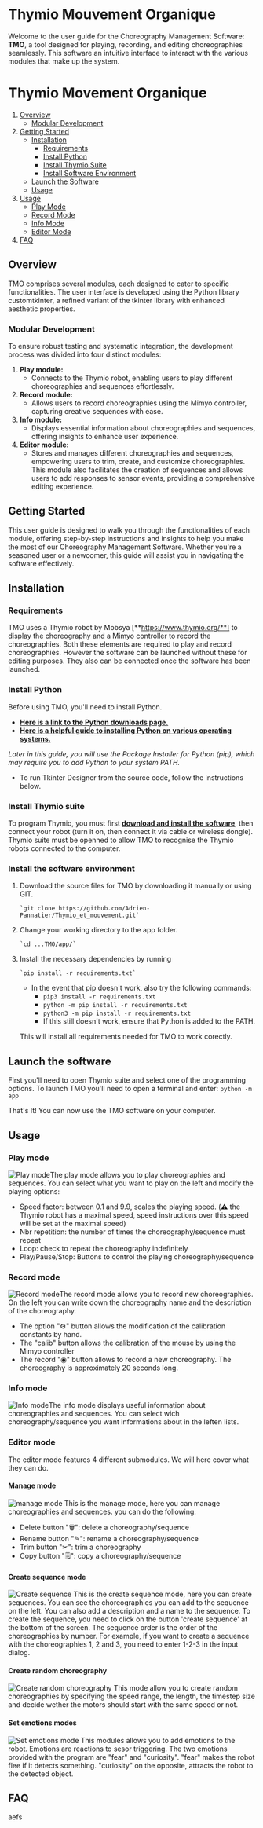 ﻿# Thymio Mouvement Organique

Welcome to the user guide for the Choreography Management Software: **TMO**, a tool designed for playing, recording, and editing choreographies seamlessly. This software an intuitive interface to interact with the various modules that make up the system.

# Thymio Movement Organique

1. [Overview](#overview)
   - [Modular Development](#modular-development)
2. [Getting Started](#getting-started)
   - [Installation](#installation)
     - [Requirements](#requirements)
     - [Install Python](#install-python)
     - [Install Thymio Suite](#install-thymio-suite)
     - [Install Software Environment](#install-the-software-environment)
   - [Launch the Software](#launch-the-software)
   - [Usage](#usage)
3. [Usage](#usage)
   - [Play Mode](#play-mode)
   - [Record Mode](#record-mode)
   - [Info Mode](#info-mode)
   - [Editor Mode](#editor-mode)
4. [FAQ](#faq)

## Overview

TMO comprises several modules, each designed to cater to specific functionalities. The user interface is developed using the Python library customtkinter, a refined variant of the tkinter library with enhanced aesthetic properties.

### Modular Development

To ensure robust testing and systematic integration, the development process was divided into four distinct modules:

1.  **Play module:**
    -   Connects to the Thymio robot, enabling users to play different choreographies and sequences effortlessly.
2.  **Record module:**
    -   Allows users to record choreographies using the Mimyo controller, capturing creative sequences with ease.
4.  **Info module:**
    -   Displays essential information about choreographies and sequences, offering insights to enhance user experience.
5.  **Editor module:**
    -   Stores and manages different choreographies and sequences, empowering users to trim, create, and customize choreographies. This module also facilitates the creation of sequences and allows users to add responses to sensor events, providing a comprehensive editing experience.

## Getting Started

This user guide is designed to walk you through the functionalities of each module, offering step-by-step instructions and insights to help you make the most of our Choreography Management Software. Whether you're a seasoned user or a newcomer, this guide will assist you in navigating the software effectively.
## Installation
### Requirements
TMO uses a Thymio robot by Mobsya [**https://www.thymio.org/**] to display the choreography and a Mimyo controller to record the choreographies. Both these elements are required to play and record choreographies. However the software can be launched without these for editing purposes. They also can be connected once the software has been launched.
### Install Python

Before using TMO, you'll need to install Python.

-   [**Here is a link to the Python downloads page.**](https://www.python.org/downloads)
-   [**Here is a helpful guide to installing Python on various operating systems.**](https://wiki.python.org/moin/BeginnersGuide/Download)

_Later in this guide, you will use the Package Installer for Python (pip), which may require you to add Python to your system PATH._
-   To run Tkinter Designer from the source code, follow the instructions below.

### Install Thymio suite
To program Thymio, you must first [**download and install the software**](https://thymio.org/program/), then connect your robot (turn it on, then connect it via cable or wireless dongle). Thymio suite must be openned to allow TMO to recognise the Thymio robots connected to the computer.
    
### Install the software environment
1.	Download the source files for TMO by downloading it manually or using GIT.
	
        `git clone https://github.com/Adrien-Pannatier/Thymio_et_mouvement.git`

3.  Change your working directory to the app folder.
        
        `cd ...TMO/app/`
        
4.  Install the necessary dependencies by running
        
        `pip install -r requirements.txt`
	   -   In the event that pip doesn't work, also try the following commands:
            -   `pip3 install -r requirements.txt`
            -   `python -m pip install -r requirements.txt`
            -   `python3 -m pip install -r requirements.txt`
            -   If this still doesn't work, ensure that Python is added to the PATH.
    
    This will install all requirements needed for TMO to work corectly.
## Launch the software
First you'll need to open Thymio suite and select one of the programming options.
To launch TMO you'll need to open a terminal and enter:
`python -m app`

That's It! You can now use the TMO software on your computer.
    
## Usage

### Play mode

![Play mode](https://github.com/Adrien-Pannatier/Thymio_et_mouvement/blob/main/app/Readme_assets/play_gui.png?raw=true)The play mode allows you to play choreographies and sequences. You can select what you want to play on the left and modify the playing options:

 - Speed factor: between 0.1 and 9.9, scales the playing speed. 
 (**⚠** the Thymio robot has a maximal speed, speed instructions over this speed will be set at the maximal speed)
 - Nbr repetition: the number of times the choreography/sequence must repeat
 - Loop: check to repeat the choreography indefinitely
 - Play/Pause/Stop: Buttons to control the playing choreography/sequence

### Record mode
![Record mode](https://github.com/Adrien-Pannatier/Thymio_et_mouvement/blob/main/app/Readme_assets/record_mode_gui.png?raw=true)The record mode allows you to record new choreographies. On the left you can write down the choreography name and the description of the choreography. 
- The option "⚙" button allows the modification of the calibration constants by hand.
- The "calib" button allows the calibration of the mouse by using the Mimyo controller
- The record "◉" button allows to record a new choreography. The choreography is approximately 20 seconds long.
### Info mode
![Info mode](https://github.com/Adrien-Pannatier/Thymio_et_mouvement/blob/main/app/Readme_assets/info_mode_gui.png?raw=true)The info mode displays useful information about choreographies and sequences. You can select wich choreography/sequence you want informations about in the leften lists.
### Editor mode
The editor mode features 4 different submodules. We will here cover what they can do.

#### Manage mode
![manage mode](https://github.com/Adrien-Pannatier/Thymio_et_mouvement/blob/main/app/Readme_assets/editor_GUI_manage.png?raw=true)
This is the manage mode, here you can manage choreographies and sequences. you can do the following:

 - Delete button "🗑":  delete a choreography/sequence
 - Rename button "✎": rename a choreography/sequence
 - Trim button "✂": trim a choreography
 - Copy button "🗒️": copy a choreography/sequence

#### Create sequence mode
![Create sequence](https://github.com/Adrien-Pannatier/Thymio_et_mouvement/blob/main/app/Readme_assets/editor_GUI_seqcreator.png?raw=true)
This is the create sequence mode, here you can create sequences. You can see the choreographies you can add to the sequence on the left. You can also add a description and a name to the sequence. To create the sequence, you need to click on the button 'create sequence' at the bottom of the screen. The sequence order is the order of the choreographies by number. For example, if you want to create a sequence with the choreographies 1, 2 and 3, you need to enter 1-2-3 in the input dialog.

#### Create random choreography
![Create random choreography](https://github.com/Adrien-Pannatier/Thymio_et_mouvement/blob/main/app/Readme_assets/editor_GUI_randchor.png?raw=true)
This mode allow you to create random choreographies by specifying the speed range, the length, the timestep size and decide wether the motors should start with the same speed or not.

#### Set emotions modes
![Set emotions mode](https://github.com/Adrien-Pannatier/Thymio_et_mouvement/blob/main/app/Readme_assets/editor_GUI_emotions.png?raw=true)
This modules allows you to add emotions to the robot. Emotions are reactions to sesor triggering. The two emotions provided with the program are "fear" and "curiosity". "fear" makes the robot flee if it detects something. "curiosity" on the opposite, attracts the robot to the detected object.

## FAQ
aefs

